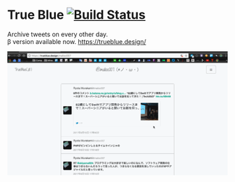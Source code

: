 True Blue [![Build Status](https://travis-ci.org/ryota-murakami/daily-tweet.svg?branch=clean-OAuthLoginBunde-name)](https://travis-ci.org/ryota-murakami/trueblue)
========================

Archive tweets on every other day.       
β version available now. https://trueblue.design/


![example](demo.gif)

